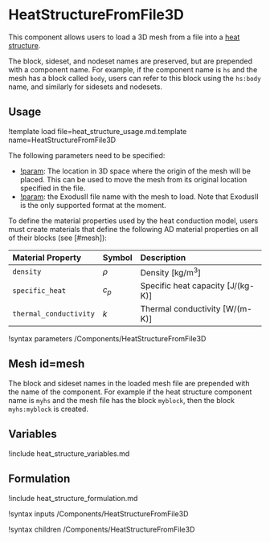 # HeatStructureFromFile3D

This component allows users to load a 3D mesh from a file into a
[heat structure](thermal_hydraulics/component_groups/heat_structure.md).

The block, sideset, and nodeset names are preserved, but are prepended with a component name. For example,
if the component name is `hs` and the mesh has a block called `body`, users can refer to this block
using the `hs:body` name, and similarly for sidesets and nodesets.

## Usage

!template load file=heat_structure_usage.md.template name=HeatStructureFromFile3D

The following parameters need to be specified:

- [!param](/Components/HeatStructureFromFile3D/position): The location in 3D
  space where the origin of the mesh will be placed. This can be used to move
  the mesh from its original location specified in the file.
- [!param](/Components/HeatStructureFromFile3D/file): the ExodusII file name
  with the mesh to load. Note that ExodusII is the only supported format at the
  moment.

To define the material properties used by the heat conduction model, users must
create materials that define the following AD material properties on all of
their blocks (see [#mesh]):

| Material Property | Symbol | Description |
| :- | :- | :- |
| `density` | $\rho$ | Density \[kg/m$^3$\] |
| `specific_heat` | $c_p$ | Specific heat capacity \[J/(kg-K)\] |
| `thermal_conductivity` | $k$ | Thermal conductivity \[W/(m-K)\] |

!syntax parameters /Components/HeatStructureFromFile3D

## Mesh id=mesh

The block and sideset names in the loaded mesh file are prepended with the name
of the component. For example if the heat structure component name is `myhs`
and the mesh file has the block `myblock`, then the block `myhs:myblock` is
created.

## Variables

!include heat_structure_variables.md

## Formulation

!include heat_structure_formulation.md

!syntax inputs /Components/HeatStructureFromFile3D

!syntax children /Components/HeatStructureFromFile3D
